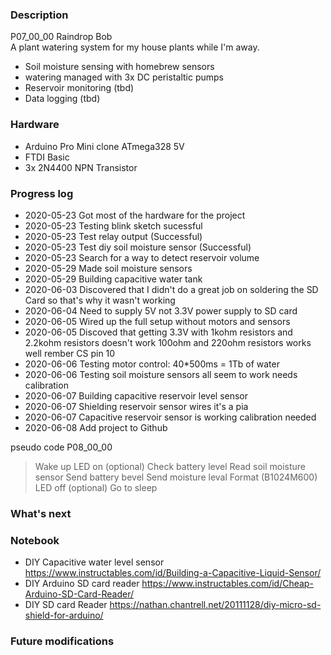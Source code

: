 ### Description
P07_00_00 Raindrop Bob   
A plant watering system for my house plants while I'm away. 
* Soil moisture sensing with homebrew sensors
* watering managed with 3x DC peristaltic pumps
* Reservoir monitoring (tbd)
* Data logging (tbd) 

### Hardware
* Arduino Pro Mini clone ATmega328 5V
* FTDI Basic
* 3x 2N4400 NPN Transistor
 
### Progress log 
 * 2020-05-23 Got most of the hardware for the project 
 * 2020-05-23 Testing blink sketch sucessful
 * 2020-05-23 Test relay output (Successful) 
 * 2020-05-23 Test diy soil moisture sensor (Successful)
 * 2020-05-23 Search for a way to detect reservoir volume
 * 2020-05-29 Made soil moisture sensors
 * 2020-05-29 Building capacitive water tank
 * 2020-06-03 Discovered that I didn't do a great job on soldering the SD Card so that's why it wasn't working
 * 2020-06-04 Need to supply 5V not 3.3V power supply to SD card
 * 2020-06-05 Wired up the full setup without motors and sensors
 * 2020-06-05 Discoved that getting 3.3V with 1kohm resistors and 2.2kohm resistors doesn't work 100ohm and 220ohm resistors works well rember CS pin 10
 * 2020-06-06 Testing motor control: 40*500ms = 1Tb of water
 * 2020-06-06 Testing soil moisture sensors all seem to work needs calibration
 * 2020-06-07 Building capacitive reservoir level sensor
 * 2020-06-07 Shielding reservoir sensor wires it's a pia
 * 2020-06-07 Capacitive reservoir sensor is working calibration needed 
 * 2020-06-08 Add project to Github
 

pseudo code P08_00_00
> Wake up
> LED on (optional)
> Check battery level
> Read soil moisture sensor
> Send battery bevel
> Send moisture leval
> Format (B1024M600)
> LED off (optional)
> Go to sleep

 
### What's next

 
 
 
### Notebook 
 * DIY Capacitive water level sensor https://www.instructables.com/id/Building-a-Capacitive-Liquid-Sensor/
 * DIY Arduino SD card reader https://www.instructables.com/id/Cheap-Arduino-SD-Card-Reader/
 * DIY SD card Reader https://nathan.chantrell.net/20111128/diy-micro-sd-shield-for-arduino/
 
### Future modifications 

 

